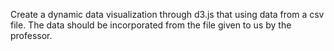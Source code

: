Create a dynamic data visualization through d3.js that using data from a csv file. The data should be incorporated from the file given to us by the professor. 